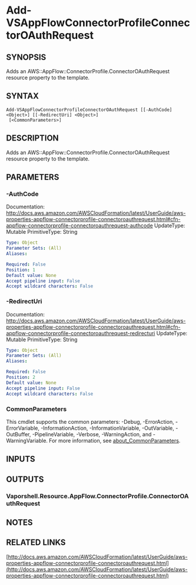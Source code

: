 # Add-VSAppFlowConnectorProfileConnectorOAuthRequest

## SYNOPSIS
Adds an AWS::AppFlow::ConnectorProfile.ConnectorOAuthRequest resource property to the template.

## SYNTAX

```
Add-VSAppFlowConnectorProfileConnectorOAuthRequest [[-AuthCode] <Object>] [[-RedirectUri] <Object>]
 [<CommonParameters>]
```

## DESCRIPTION
Adds an AWS::AppFlow::ConnectorProfile.ConnectorOAuthRequest resource property to the template.

## PARAMETERS

### -AuthCode
Documentation: http://docs.aws.amazon.com/AWSCloudFormation/latest/UserGuide/aws-properties-appflow-connectorprofile-connectoroauthrequest.html#cfn-appflow-connectorprofile-connectoroauthrequest-authcode
UpdateType: Mutable
PrimitiveType: String

```yaml
Type: Object
Parameter Sets: (All)
Aliases:

Required: False
Position: 1
Default value: None
Accept pipeline input: False
Accept wildcard characters: False
```

### -RedirectUri
Documentation: http://docs.aws.amazon.com/AWSCloudFormation/latest/UserGuide/aws-properties-appflow-connectorprofile-connectoroauthrequest.html#cfn-appflow-connectorprofile-connectoroauthrequest-redirecturi
UpdateType: Mutable
PrimitiveType: String

```yaml
Type: Object
Parameter Sets: (All)
Aliases:

Required: False
Position: 2
Default value: None
Accept pipeline input: False
Accept wildcard characters: False
```

### CommonParameters
This cmdlet supports the common parameters: -Debug, -ErrorAction, -ErrorVariable, -InformationAction, -InformationVariable, -OutVariable, -OutBuffer, -PipelineVariable, -Verbose, -WarningAction, and -WarningVariable. For more information, see [about_CommonParameters](http://go.microsoft.com/fwlink/?LinkID=113216).

## INPUTS

## OUTPUTS

### Vaporshell.Resource.AppFlow.ConnectorProfile.ConnectorOAuthRequest
## NOTES

## RELATED LINKS

[http://docs.aws.amazon.com/AWSCloudFormation/latest/UserGuide/aws-properties-appflow-connectorprofile-connectoroauthrequest.html](http://docs.aws.amazon.com/AWSCloudFormation/latest/UserGuide/aws-properties-appflow-connectorprofile-connectoroauthrequest.html)

